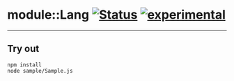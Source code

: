 
# module::Lang [![Status](https://github.com/Wandalen/wLang/workflows/Test/badge.svg)](https://github.com/Wandalen/wLang/actions?query=workflow%3ATest) [![experimental](https://img.shields.io/badge/stability-experimental-orange.svg)](https://github.com/emersion/stability-badges#experimental)

___

## Try out
```
npm install
node sample/Sample.js
```


